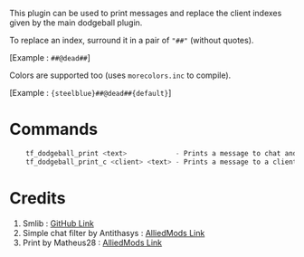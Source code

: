 This plugin can be used to print messages and replace the client indexes given by the main dodgeball plugin.

To replace an index, surround it in a pair of `"##"` (without quotes). 

[Example : `##@dead##`]

Colors are supported too (uses `morecolors.inc` to compile).

[Example : `{steelblue}##@dead##{default}`]

# Commands
```c
    tf_dodgeball_print <text>            - Prints a message to chat and replaces client indexes inside a pair of '##'
    tf_dodgeball_print_c <client> <text> - Prints a message to a client and replaces client indexes inside a pair of '##'
```

# Credits
1. Smlib : [GitHub Link](https://github.com/bcserv/smlib)
2. Simple chat filter by Antithasys : [AlliedMods Link](https://forums.alliedmods.net/showthread.php?t=167822)
3. Print by Matheus28 : [AlliedMods Link](https://forums.alliedmods.net/showthread.php?p=1363600)
